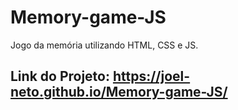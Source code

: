 # Memory-game-JS

Jogo da memória utilizando HTML, CSS e JS.

## Link do Projeto: https://joel-neto.github.io/Memory-game-JS/
